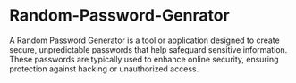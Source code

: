 # Random-Password-Genrator
A Random Password Generator is a tool or application designed to create secure, unpredictable passwords that help safeguard sensitive information. These passwords are typically used to enhance online security, ensuring protection against hacking or unauthorized access.
